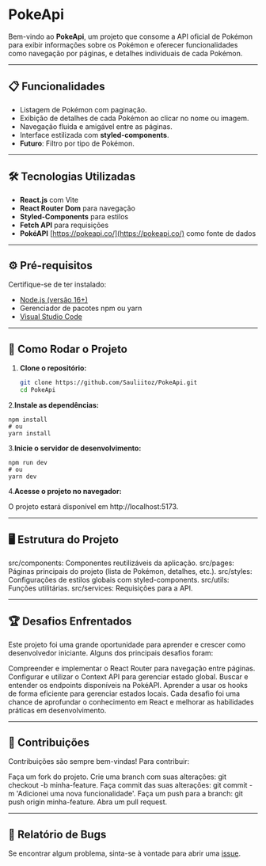 # PokeApi  

Bem-vindo ao **PokeApi**, um projeto que consome a API oficial de Pokémon para exibir informações sobre os Pokémon e oferecer funcionalidades como navegação por páginas, e detalhes individuais de cada Pokémon.  

---

## 📋 Funcionalidades  

- Listagem de Pokémon com paginação.  
- Exibição de detalhes de cada Pokémon ao clicar no nome ou imagem.  
- Navegação fluida e amigável entre as páginas.  
- Interface estilizada com **styled-components**.  
- **Futuro**: Filtro por tipo de Pokémon.  

---

## 🛠️ Tecnologias Utilizadas  

- **React.js** com Vite  
- **React Router Dom** para navegação  
- **Styled-Components** para estilos  
- **Fetch API** para requisições  
- **PokéAPI** [https://pokeapi.co/](https://pokeapi.co/) como fonte de dados  

---

## ⚙️ Pré-requisitos  

Certifique-se de ter instalado:  

- [Node.js (versão 16+)](https://nodejs.org/pt/download)
- Gerenciador de pacotes npm ou yarn
- [Visual Studio Code](https://code.visualstudio.com/download)

---

## 🚀 Como Rodar o Projeto  

1. **Clone o repositório:**  

   ```bash 
   git clone https://github.com/Sauliitoz/PokeApi.git  
   cd PokeApi  
2.**Instale as dependências:**

    npm install  
    # ou  
    yarn install  
    
3.**Inicie o servidor de desenvolvimento:**

    npm run dev  
    # ou  
    yarn dev  
    
4.**Acesse o projeto no navegador:**

O projeto estará disponível em http://localhost:5173.

---

## 🖥️ Estrutura do Projeto
src/components: Componentes reutilizáveis da aplicação.
src/pages: Páginas principais do projeto (lista de Pokémon, detalhes, etc.).
src/styles: Configurações de estilos globais com styled-components.
src/utils: Funções utilitárias.
src/services: Requisições para a API.

---

## 🏆 Desafios Enfrentados
Este projeto foi uma grande oportunidade para aprender e crescer como desenvolvedor iniciante. Alguns dos principais desafios foram:

Compreender e implementar o React Router para navegação entre páginas.
Configurar e utilizar o Context API para gerenciar estado global.
Buscar e entender os endpoints disponíveis na PokéAPI.
Aprender a usar os hooks de forma eficiente para gerenciar estados locais.
Cada desafio foi uma chance de aprofundar o conhecimento em React e melhorar as habilidades práticas em desenvolvimento.

---

## 🌟 Contribuições
Contribuições são sempre bem-vindas! Para contribuir:

Faça um fork do projeto.
Crie uma branch com suas alterações: git checkout -b minha-feature.
Faça commit das suas alterações: git commit -m 'Adicionei uma nova funcionalidade'.
Faça um push para a branch: git push origin minha-feature.
Abra um pull request.

---

## 🐛 Relatório de Bugs
Se encontrar algum problema, sinta-se à vontade para abrir uma [issue](https://github.com/Sauliitoz/PokeApi/issues).
